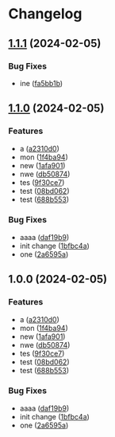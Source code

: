 # Changelog

## [1.1.1](https://github.com/nprashiyer/rp-monokle/compare/v1.1.0...v1.1.1) (2024-02-05)


### Bug Fixes

* ine ([fa5bb1b](https://github.com/nprashiyer/rp-monokle/commit/fa5bb1b09656f08cf7120526f2a955d713f5de53))

## [1.1.0](https://github.com/nprashiyer/rp-monokle/compare/v1.0.0...v1.1.0) (2024-02-05)


### Features

* a ([a2310d0](https://github.com/nprashiyer/rp-monokle/commit/a2310d049679662315997328c0ef7d4918bf7029))
* mon ([1f4ba94](https://github.com/nprashiyer/rp-monokle/commit/1f4ba940624c23626d5671ca4f4cab84f88e2692))
* new ([1afa901](https://github.com/nprashiyer/rp-monokle/commit/1afa90162c844da0a326ac9f724202b8c7b71229))
* nwe ([db50874](https://github.com/nprashiyer/rp-monokle/commit/db50874e73232aa0c711830421958f1d3e53a221))
* tes ([9f30ce7](https://github.com/nprashiyer/rp-monokle/commit/9f30ce7bed049711d43203c8198e2fc0bc7c3022))
* test ([08bd062](https://github.com/nprashiyer/rp-monokle/commit/08bd062b642a06b43637f25bf3d9a741b629f6f2))
* test ([688b553](https://github.com/nprashiyer/rp-monokle/commit/688b55320325493ccacd46a64ea6ddf360287550))


### Bug Fixes

* aaaa ([daf19b9](https://github.com/nprashiyer/rp-monokle/commit/daf19b9bf700e71e4ead246c5dba5241f93d4935))
* init change ([1bfbc4a](https://github.com/nprashiyer/rp-monokle/commit/1bfbc4a13b3db13c585e75b8ac440489f1772f2d))
* one ([2a6595a](https://github.com/nprashiyer/rp-monokle/commit/2a6595a78a8418fb1a253088d0e7249e66c9f93e))

## 1.0.0 (2024-02-05)


### Features

* a ([a2310d0](https://github.com/nprashiyer/rp-monokle/commit/a2310d049679662315997328c0ef7d4918bf7029))
* mon ([1f4ba94](https://github.com/nprashiyer/rp-monokle/commit/1f4ba940624c23626d5671ca4f4cab84f88e2692))
* new ([1afa901](https://github.com/nprashiyer/rp-monokle/commit/1afa90162c844da0a326ac9f724202b8c7b71229))
* nwe ([db50874](https://github.com/nprashiyer/rp-monokle/commit/db50874e73232aa0c711830421958f1d3e53a221))
* tes ([9f30ce7](https://github.com/nprashiyer/rp-monokle/commit/9f30ce7bed049711d43203c8198e2fc0bc7c3022))
* test ([08bd062](https://github.com/nprashiyer/rp-monokle/commit/08bd062b642a06b43637f25bf3d9a741b629f6f2))
* test ([688b553](https://github.com/nprashiyer/rp-monokle/commit/688b55320325493ccacd46a64ea6ddf360287550))


### Bug Fixes

* aaaa ([daf19b9](https://github.com/nprashiyer/rp-monokle/commit/daf19b9bf700e71e4ead246c5dba5241f93d4935))
* init change ([1bfbc4a](https://github.com/nprashiyer/rp-monokle/commit/1bfbc4a13b3db13c585e75b8ac440489f1772f2d))
* one ([2a6595a](https://github.com/nprashiyer/rp-monokle/commit/2a6595a78a8418fb1a253088d0e7249e66c9f93e))
